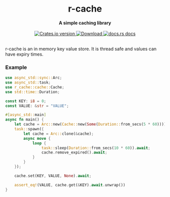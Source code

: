 <h1 align="center">r-cache</h1>
<div align="center">
 <strong>
   A simple caching library
 </strong>
</div>

<br />

<div align="center">
  <!-- Crates version -->
  <a href="https://crates.io/crates/r-cache">
    <img src="https://img.shields.io/crates/v/r-cache.svg?style=flat-square"
    alt="Crates.io version" />
  </a>
  <!-- Downloads -->
  <a href="https://crates.io/crates/r-cache">
    <img src="https://img.shields.io/crates/d/r-cache.svg?style=flat-square"
      alt="Download" />
  </a>
  <!-- docs.rs docs -->
  <a href="https://docs.rs/r-cache">
    <img src="https://img.shields.io/badge/docs-latest-blue.svg?style=flat-square"
      alt="docs.rs docs" />
  </a>
</div>

<br>

r-cache is an in memory key value store. It is thread safe and values can have expiry times.

### Example

```rust
use async_std::sync::Arc;
use async_std::task;
use r_cache::cache::Cache;
use std::time::Duration;

const KEY: i8 = 0;
const VALUE: &str = "VALUE";

#[async_std::main]
async fn main() {
    let cache = Arc::new(Cache::new(Some(Duration::from_secs(5 * 60))));
    task::spawn({
        let cache = Arc::clone(&cache);
        async move {
            loop {
                task::sleep(Duration::from_secs(10 * 60)).await;
                cache.remove_expired().await;
            }
        }
    });

    cache.set(KEY, VALUE, None).await;

    assert_eq!(VALUE, cache.get(&KEY).await.unwrap())
}
```